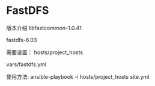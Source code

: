 # FastDFS

版本介绍
libfastcommon-1.0.41

fastdfs-6.03

需要设置：
hosts/project_hosts


vars/fastdfs.yml

使用方法:
ansible-playbook -i hosts/project_hosts site.yml
